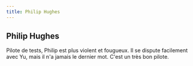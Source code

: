 ```yaml
---
title: Philip Hughes
---
```


Philip Hughes
-------------



  
Pilote de tests, Philip est plus violent et fougueux. Il se dispute facilement avec Yu, mais il n'a 
jamais le dernier mot. C'est un très bon pilote.
